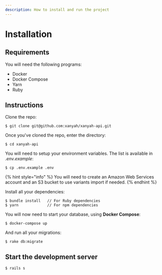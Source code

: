 ```yaml
---
description: How to install and run the project
---
```


# Installation

## Requirements

You will need the following programs:

* Docker
* Docker Compose
* Yarn
* Ruby

## Instructions

Clone the repo:

```
$ git clone git@github.com:xanyah/xanyah-api.git
```

Once you've cloned the repo, enter the directory:

```text
$ cd xanyah-api
```

You will need to setup your environment variables. The list is available in _.env.example_:

```text
$ cp .env.example .env
```

{% hint style="info" %}
You will need to create an Amazon Web Services account and an S3 bucket to use variants import if needed.
{% endhint %}

Install all your dependencies:

```text
$ bundle install   // For Ruby dependencies
$ yarn             // For npm dependencies
```

You will now need to start your database, using **Docker Compose**:

```text
$ docker-compose up
```

And run all your migrations:

```text
$ rake db:migrate
```

## Start the development server

```text
$ rails s
```



